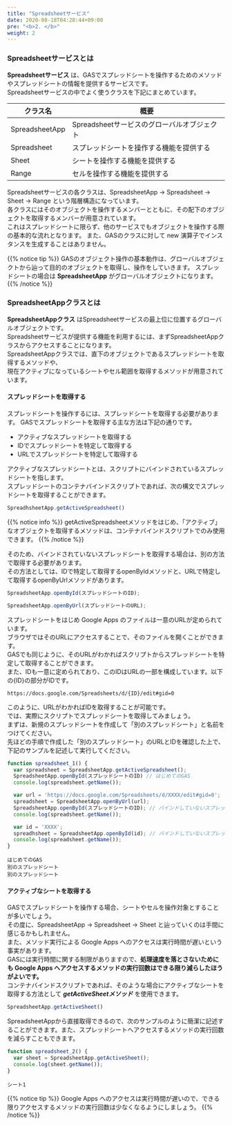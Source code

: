 ```yaml
---
title: "Spreadsheetサービス"
date: 2020-08-18T04:28:44+09:00
pre: "<b>2. </b>"
weight: 2
---
```

### Spreadsheetサービスとは
**Spreadsheetサービス** は、GASでスプレッドシートを操作するためのメソッドやスプレッドシートの情報を提供するサービスです。  
Spreadsheetサービスの中でよく使うクラスを下記にまとめています。

| クラス名 | 概要 |
| --- | --- |
| SpreadsheetApp | Spreadsheetサービスのグローバルオブジェクト |
| Spreadsheet | スプレッドシートを操作する機能を提供する |
| Sheet | シートを操作する機能を提供する |
| Range | セルを操作する機能を提供する |

Spreadsheetサービスの各クラスは、SpreadsheetApp → Spreadsheet → Sheet → Range という階層構造になっています。  
各クラスにはそのオブジェクトを操作するメンバーとともに、その配下のオブジェクトを取得するメンバーが用意されています。  
これはスプレッドシートに限らず、他のサービスでもオブジェクトを操作する際の基本的な流れとなります。
また、GASのクラスに対して new 演算子でインスタンスを生成することはありません。

{{% notice tip %}}
GASのオブジェクト操作の基本動作は、グローバルオブジェクトから辿って目的のオブジェクトを取得し、操作をしていきます。
スプレッドシートの場合は **SpreadsheetApp** がグローバルオブジェクトになります。
{{% /notice %}}

### SpreadsheetAppクラスとは
**SpreadsheetAppクラス** はSpreadsheetサービスの最上位に位置するグローバルオブジェクトです。  
Spreadsheetサービスが提供する機能を利用するには、まずSpreadsheetAppクラスからアクセスすることになります。  
SpreadsheetAppクラスでは、直下のオブジェクトであるスプレッドシートを取得するメソッドや、  
現在アクティブになっているシートやセル範囲を取得するメソッドが用意されています。

#### スプレッドシートを取得する
スプレッドシートを操作するには、スプレッドシートを取得する必要があります。
GASでスプレッドシートを取得する主な方法は下記の通りです。

- アクティブなスプレッドシートを取得する
- IDでスプレッドシートを特定して取得する
- URLでスプレッドシートを特定して取得する

アクティブなスプレッドシートとは、スクリプトにバインドされているスプレッドシートを指します。  
スプレッドシートのコンテナバインドスクリプトであれば、次の構文でスプレッドシートを取得することができます。

```js
SpreadhsheetApp.getActiveSpreadsheet()
```

{{% notice info %}}
getActiveSpreadsheetメソッドをはじめ、「アクティブ」なオブジェクトを取得するメソッドは、コンテナバインドスクリプトでのみ使用できます。
{{% /notice %}}

そのため、バインドされていないスプレッドシートを取得する場合は、別の方法で取得する必要があります。  
その方法としては、IDで特定して取得するopenByIdメソッドと、URLで特定して取得するopenByUrlメソッドがあります。

```js
SpreadsheetApp.openById(スプレッドシートのID);
```
```js
SpreadsheetApp.openByUrl(スプレッドシートのURL);
```

スプレッドシートをはじめ Google Apps のファイルは一意のURLが定められています。  
ブラウザではそのURLにアクセスすることで、そのファイルを開くことができます。  
GASでも同じように、そのURLがわかればスクリプトからスプレッドシートを特定して取得することができます。  
また、IDも一意に定められており、このIDはURLの一部を構成しています。以下の{ID}の部分がIDです。
```
https://docs.google.com/Spreadsheets/d/{ID}/edit#gid=0
```

このように、URLがわかればIDを取得することが可能です。  
では、実際にスクリプトでスプレッドシートを取得してみましょう。  
まずは、新規のスプレッドシートを作成して「別のスプレッドシート」と名前をつけてください。  
先ほどの手順で作成した「別のスプレッドシート」のURLとIDを確認した上で、下記のサンプルを記述して実行してください。

```js
function spreadsheet_1() {
  var spreadsheet = SpreadsheetApp.getActiveSpreadsheet();
  SpreadsheetApp.openById(スプレッドシートのID) // はじめてのGAS
  console.log(spreadsheet.getName());

  var url = 'https://docs.google.com/Spreadsheets/d/XXXX/edit#gid=0';
  spreadsheet = SpreadsheetApp.openByUrl(url);
  SpreadsheetApp.openById(スプレッドシートのID); // バインドしていないスプレッドシート
  console.log(spreadsheet.getName());

  var id = 'XXXX';
  spreadhsheet = SpreadsheetApp.openById(id); // バインドしていないスプレッドシート
  console.log(spreadsheet.getName());
}
```
```
はじめてのGAS
別のスプレッドシート
別のスプレッドシート
```

#### アクティブなシートを取得する
GASでスプレッドシートを操作する場合、シートやセルを操作対象とすることが多いでしょう。  
その度に、SpreadsheetApp → Spreadsheet → Sheet と辿っていくのは手間に感じるかもしれません。  
また、メソッド実行による Google Apps へのアクセスは実行時間が遅いという事実があります。  
GASには実行時間に関する制限がありますので、**処理速度を落とさないためにも Google Apps へアクセスするメソッドの実行回数はできる限り減らしたほうがよいです。**  
コンテナバインドスクリプトであれば、そのような場合にアクティブなシートを取得する方法として ***getActiveSheetメソッド*** を使用できます。
```js
SpreadsheetApp.getActiveSheet()
```
SpreadsheetAppから直接取得できるので、次のサンプルのように簡潔に記述することができます。また、スプレッドシートへアクセスするメソッドの実行回数を減らすこともできます。

```js
function spreadsheet_2() {
  var sheet = SpreadsheetApp.getActiveSheet();
  console.log(sheet.getName());
}
```
```
シート1
```
{{% notice tip %}}
Google Apps へのアクセスは実行時間が遅いので、できる限りアクセスするメソッドの実行回数は少なくなるようにしましょう。
{{% /notice %}}

